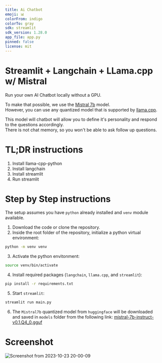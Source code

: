 ```yaml
---
title: Ai Chatbot
emoji: 📊
colorFrom: indigo
colorTo: gray
sdk: streamlit
sdk_version: 1.28.0
app_file: app.py
pinned: false
license: mit
---
```


# Streamlit + Langchain + LLama.cpp w/ Mistral

Run your own AI Chatbot locally without a GPU.

To make that possible, we use the [Mistral 7b](https://mistral.ai/news/announcing-mistral-7b/) model.  
However, you can use any quantized model that is supported by [llama.cpp](https://github.com/ggerganov/llama.cpp).

This model will chatbot will allow you to define it's personality and respond to the questions accordingly.  
There is not chat memory, so you won't be able to ask follow up questions.

# TL;DR instructions

1. Install llama-cpp-python
2. Install langchain
3. Install streamlit
4. Run streamlit

# Step by Step instructions

The setup assumes you have `python` already installed and `venv` module available.

1. Download the code or clone the repository.
2. Inside the root folder of the repository, initialize a python virtual environment:
```bash
python -m venv venv
```
3. Activate the python envitonment:
```bash
source venv/bin/activate
```
4. Install required packages (`langchain`, `llama.cpp`, and `streamlit`):
```bash
pip install -r requirements.txt
```
5. Start `streamlit`:
```bash
streamlit run main.py
```
6. The `Mistral7b` quantized model from `huggingface` will be downloaded and saved in `models` folder from the following link:
[mistral-7b-instruct-v0.1.Q4_0.gguf](https://huggingface.co/TheBloke/Mistral-7B-Instruct-v0.1-GGUF/resolve/main/mistral-7b-instruct-v0.1.Q4_0.gguf)

# Screenshot

![Screenshot from 2023-10-23 20-00-09](https://github.com/lalanikarim/ai-chatbot/assets/1296705/65ceac4a-f3c0-41db-8519-182076afb215)
